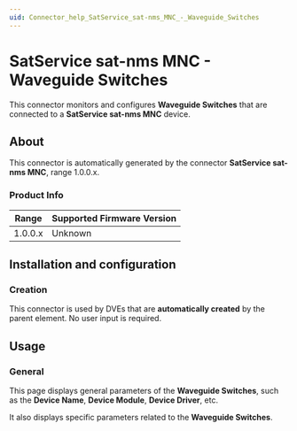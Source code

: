 ```yaml
---
uid: Connector_help_SatService_sat-nms_MNC_-_Waveguide_Switches
---
```


# SatService sat-nms MNC - Waveguide Switches

This connector monitors and configures **Waveguide Switches** that are connected to a **SatService sat-nms MNC** device.

## About

This connector is automatically generated by the connector **SatService sat-nms MNC**, range 1.0.0.x.

### Product Info

| Range | Supported Firmware Version |
|------------------|-----------------------------|
| 1.0.0.x          | Unknown                     |

## Installation and configuration

### Creation

This connector is used by DVEs that are **automatically created** by the parent element. No user input is required.

## Usage

### General

This page displays general parameters of the **Waveguide Switches**, such as the **Device Name**, **Device Module**, **Device Driver**, etc.

It also displays specific parameters related to the **Waveguide Switches**.
